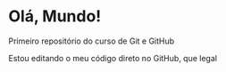 # Olá, Mundo!
 Primeiro repositório do curso de Git e GitHub
 
 Estou editando o meu código direto no GitHub, que legal


